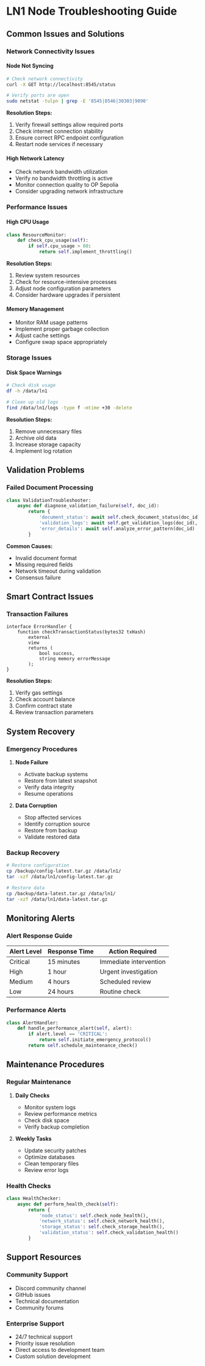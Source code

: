 # LN1 Node Troubleshooting Guide

## Common Issues and Solutions

### Network Connectivity Issues

#### Node Not Syncing
```bash
# Check network connectivity
curl -X GET http://localhost:8545/status

# Verify ports are open
sudo netstat -tulpn | grep -E '8545|8546|30303|9090'
```

**Resolution Steps:**
1. Verify firewall settings allow required ports
2. Check internet connection stability
3. Ensure correct RPC endpoint configuration
4. Restart node services if necessary

#### High Network Latency
- Check network bandwidth utilization
- Verify no bandwidth throttling is active
- Monitor connection quality to OP Sepolia
- Consider upgrading network infrastructure

### Performance Issues

#### High CPU Usage
```python
class ResourceMonitor:
    def check_cpu_usage(self):
        if self.cpu_usage > 80:
            return self.implement_throttling()
```

**Resolution Steps:**
1. Review system resources
2. Check for resource-intensive processes
3. Adjust node configuration parameters
4. Consider hardware upgrades if persistent

#### Memory Management
- Monitor RAM usage patterns
- Implement proper garbage collection
- Adjust cache settings
- Configure swap space appropriately

### Storage Issues

#### Disk Space Warnings
```bash
# Check disk usage
df -h /data/ln1

# Clean up old logs
find /data/ln1/logs -type f -mtime +30 -delete
```

**Resolution Steps:**
1. Remove unnecessary files
2. Archive old data
3. Increase storage capacity
4. Implement log rotation

## Validation Problems

### Failed Document Processing

```python
class ValidationTroubleshooter:
    async def diagnose_validation_failure(self, doc_id):
        return {
            'document_status': await self.check_document_status(doc_id),
            'validation_logs': await self.get_validation_logs(doc_id),
            'error_details': await self.analyze_error_pattern(doc_id)
        }
```

**Common Causes:**
- Invalid document format
- Missing required fields
- Network timeout during validation
- Consensus failure

## Smart Contract Issues

### Transaction Failures

```solidity
interface ErrorHandler {
    function checkTransactionStatus(bytes32 txHash) 
        external 
        view 
        returns (
            bool success,
            string memory errorMessage
        );
}
```

**Resolution Steps:**
1. Verify gas settings
2. Check account balance
3. Confirm contract state
4. Review transaction parameters

## System Recovery

### Emergency Procedures

1. **Node Failure**
   - Activate backup systems
   - Restore from latest snapshot
   - Verify data integrity
   - Resume operations

2. **Data Corruption**
   - Stop affected services
   - Identify corruption source
   - Restore from backup
   - Validate restored data

### Backup Recovery

```bash
# Restore configuration
cp /backup/config-latest.tar.gz /data/ln1/
tar -xzf /data/ln1/config-latest.tar.gz

# Restore data
cp /backup/data-latest.tar.gz /data/ln1/
tar -xzf /data/ln1/data-latest.tar.gz
```

## Monitoring Alerts

### Alert Response Guide

| Alert Level | Response Time | Action Required |
|------------|---------------|-----------------|
| Critical   | 15 minutes    | Immediate intervention |
| High       | 1 hour        | Urgent investigation |
| Medium     | 4 hours       | Scheduled review |
| Low        | 24 hours      | Routine check |

### Performance Alerts

```python
class AlertHandler:
    def handle_performance_alert(self, alert):
        if alert.level == 'CRITICAL':
            return self.initiate_emergency_protocol()
        return self.schedule_maintenance_check()
```

## Maintenance Procedures

### Regular Maintenance

1. **Daily Checks**
   - Monitor system logs
   - Review performance metrics
   - Check disk space
   - Verify backup completion

2. **Weekly Tasks**
   - Update security patches
   - Optimize databases
   - Clean temporary files
   - Review error logs

### Health Checks

```python
class HealthChecker:
    async def perform_health_check(self):
        return {
            'node_status': self.check_node_health(),
            'network_status': self.check_network_health(),
            'storage_status': self.check_storage_health(),
            'validation_status': self.check_validation_health()
        }
```

## Support Resources

### Community Support
- Discord community channel
- GitHub issues
- Technical documentation
- Community forums

### Enterprise Support
- 24/7 technical support
- Priority issue resolution
- Direct access to development team
- Custom solution development